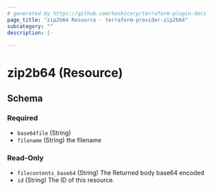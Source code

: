 ```yaml
---
# generated by https://github.com/hashicorp/terraform-plugin-docs
page_title: "zip2b64 Resource - terraform-provider-zip2b64"
subcategory: ""
description: |-
  
---
```


# zip2b64 (Resource)





<!-- schema generated by tfplugindocs -->
## Schema

### Required

- `base64file` (String)
- `filename` (String) the filename

### Read-Only

- `filecontents_base64` (String) The Returned body base64 encoded
- `id` (String) The ID of this resource.


